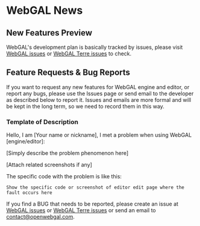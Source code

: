 # WebGAL News

## New Features Preview

WebGAL's development plan is basically tracked by issues, please visit [WebGAL issues](https://github.com/OpenWebGAL/WebGAL/issues) or [WebGAL Terre issues](https://github.com/OpenWebGAL/WebGAL_Terre/issues) to check.

## Feature Requests & Bug Reports

If you want to request any new features for WebGAL engine and editor, or report any bugs, please use the Issues page or send email to the developer as described below to report it. Issues and emails are more formal and will be kept in the long term, so we need to record them in this way.

### Template of Description

Hello, I am [Your name or nickname], I met a problem when using WebGAL [engine/editor]:

[Simply describe the problem phenomenon here]

[Attach related screenshots if any]

The specific code with the problem is like this:

```
Show the specific code or screenshot of editor edit page where the fault occurs here
```

If you find a BUG that needs to be reported, please create an issue at [WebGAL issues](https://github.com/OpenWebGAL/WebGAL/issues) or [WebGAL Terre issues](https://github.com/OpenWebGAL/WebGAL_Terre/issues) or send an email to contact@openwebgal.com.